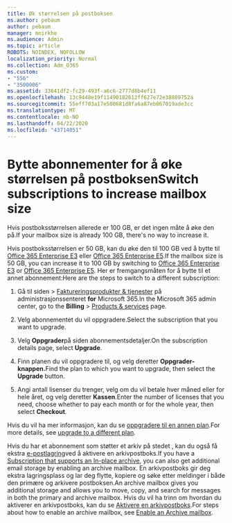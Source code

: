 ```yaml
---
title: Øk størrelsen på postboksen
ms.author: pebaum
author: pebaum
manager: mnirkhe
ms.audience: Admin
ms.topic: article
ROBOTS: NOINDEX, NOFOLLOW
localization_priority: Normal
ms.collection: Adm_O365
ms.custom:
- "556"
- "3500006"
ms.assetid: 33641df2-fc29-493f-a6c6-2777d8b4ef11
ms.openlocfilehash: 13c9448e19f11490182612ff627e72e38809752a
ms.sourcegitcommit: 55eff703a17e500681d8fa6a87eb067019ade3cc
ms.translationtype: MT
ms.contentlocale: nb-NO
ms.lasthandoff: 04/22/2020
ms.locfileid: "43714051"
---
```

# <a name="switch-subscriptions-to-increase-mailbox-size"></a><span data-ttu-id="20f92-102">Bytte abonnementer for å øke størrelsen på postboksen</span><span class="sxs-lookup"><span data-stu-id="20f92-102">Switch subscriptions to increase mailbox size</span></span>

<span data-ttu-id="20f92-103">Hvis postboksstørrelsen allerede er 100 GB, er det ingen måte å øke den på.</span><span class="sxs-lookup"><span data-stu-id="20f92-103">If your mailbox size is already 100 GB, there's no way to increase it.</span></span>
  
<span data-ttu-id="20f92-104">Hvis postboksstørrelsen er 50 GB, kan du øke den til 100 GB ved å bytte til [Office 365 Enterprise E3](https://products.office.com/business/office-365-enterprise-e3-business-software) eller [Office 365 Enterprise E5](https://products.office.com/business/office-365-enterprise-e5-business-software).</span><span class="sxs-lookup"><span data-stu-id="20f92-104">If the mailbox size is 50 GB, you can increase it to 100 GB by switching to [Office 365 Enterprise E3](https://products.office.com/business/office-365-enterprise-e3-business-software) or [Office 365 Enterprise E5](https://products.office.com/business/office-365-enterprise-e5-business-software).</span></span> <span data-ttu-id="20f92-105">Her er fremgangsmåten for å bytte til et annet abonnement:</span><span class="sxs-lookup"><span data-stu-id="20f92-105">Here are the steps to switch to a different subscription:</span></span>
  
1. <span data-ttu-id="20f92-106">Gå til siden \> [Faktureringsprodukter & tjenester](https://go.microsoft.com/fwlink/p/?linkid=842054) på administrasjonssenteret **for** Microsoft 365.</span><span class="sxs-lookup"><span data-stu-id="20f92-106">In the Microsoft 365 admin center, go to the **Billing** \> [Products & services](https://go.microsoft.com/fwlink/p/?linkid=842054) page.</span></span>

2. <span data-ttu-id="20f92-107">Velg abonnementet du vil oppgradere.</span><span class="sxs-lookup"><span data-stu-id="20f92-107">Select the subscription that you want to upgrade.</span></span>

3. <span data-ttu-id="20f92-108">Velg **Oppgrader**på siden abonnementsdetaljer.</span><span class="sxs-lookup"><span data-stu-id="20f92-108">On the subscription details page, select **Upgrade**.</span></span>

4. <span data-ttu-id="20f92-109">Finn planen du vil oppgradere til, og velg deretter **Oppgrader-knappen.**</span><span class="sxs-lookup"><span data-stu-id="20f92-109">Find the plan to which you want to upgrade, then select the **Upgrade** button.</span></span>

5. <span data-ttu-id="20f92-110">Angi antall lisenser du trenger, velg om du vil betale hver måned eller for hele året, og velg deretter **Kassen**.</span><span class="sxs-lookup"><span data-stu-id="20f92-110">Enter the number of licenses that you need, choose whether to pay each month or for the whole year, then select **Checkout**.</span></span>

<span data-ttu-id="20f92-111">Hvis du vil ha mer informasjon, kan du se [oppgradere til en annen plan](https://docs.microsoft.com/office365/admin/subscriptions-and-billing/upgrade-to-different-plan).</span><span class="sxs-lookup"><span data-stu-id="20f92-111">For more details, see [upgrade to a different plan](https://docs.microsoft.com/office365/admin/subscriptions-and-billing/upgrade-to-different-plan).</span></span>

<span data-ttu-id="20f92-112">Hvis du har et abonnement som støtter et arkiv på stedet , kan du også få ekstra [e-postlagring](https://docs.microsoft.com/office365/servicedescriptions/exchange-online-archiving-service-description/exchange-online-archiving-service-description)ved å aktivere en arkivpostboks.</span><span class="sxs-lookup"><span data-stu-id="20f92-112">If you have a [Subscription that supports an In-place archive](https://docs.microsoft.com/office365/servicedescriptions/exchange-online-archiving-service-description/exchange-online-archiving-service-description), you can also get additional email storage by enabling an archive mailbox.</span></span> <span data-ttu-id="20f92-113">En arkivpostboks gir deg ekstra lagringsplass og lar deg flytte, kopiere og søke etter meldinger i både den primære og arkivere postboksen.</span><span class="sxs-lookup"><span data-stu-id="20f92-113">An archive mailbox gives you additional storage and allows you to move, copy, and search for messages in both the primary and archive mailbox.</span></span> <span data-ttu-id="20f92-114">Hvis du vil ha trinn om hvordan du aktiverer en arkivpostboks, kan du se [Aktivere en arkivpostboks](https://docs.microsoft.com/office365/securitycompliance/enable-archive-mailboxes).</span><span class="sxs-lookup"><span data-stu-id="20f92-114">For steps about how to enable an archive mailbox, see [Enable an Archive mailbox](https://docs.microsoft.com/office365/securitycompliance/enable-archive-mailboxes).</span></span>